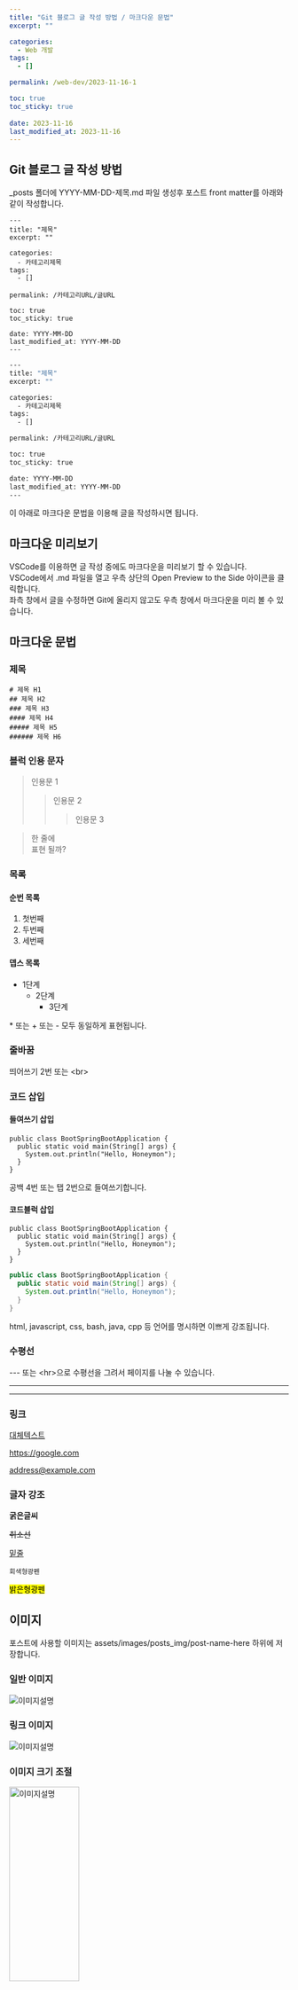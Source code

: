 ```yaml
---
title: "Git 블로그 글 작성 방법 / 마크다운 문법"
excerpt: ""

categories:
  - Web 개발
tags:
  - []

permalink: /web-dev/2023-11-16-1

toc: true
toc_sticky: true
 
date: 2023-11-16
last_modified_at: 2023-11-16
---
```


## Git 블로그 글 작성 방법

_posts 폴더에 YYYY-MM-DD-제목.md 파일 생성후 포스트 front matter를 아래와 같이 작성합니다.

```
---
title: "제목"
excerpt: ""

categories:
  - 카테고리제목
tags:
  - []

permalink: /카테고리URL/글URL

toc: true
toc_sticky: true

date: YYYY-MM-DD
last_modified_at: YYYY-MM-DD
---
```
```bash
---
title: "제목"
excerpt: ""

categories:
  - 카테고리제목
tags:
  - []

permalink: /카테고리URL/글URL

toc: true
toc_sticky: true

date: YYYY-MM-DD
last_modified_at: YYYY-MM-DD
---
```
이 아래로 마크다운 문법을 이용해 글을 작성하시면 됩니다.


## 마크다운 미리보기

VSCode를 이용하면 글 작성 중에도 마크다운을 미리보기 할 수 있습니다.  
VSCode에서 .md 파일을 열고 우측 상단의 Open Preview to the Side 아이콘을 클릭합니다.  
좌측 창에서 글을 수정하면 Git에 올리지 않고도 우측 창에서 마크다운을 미리 볼 수 있습니다.


## 마크다운 문법

### 제목
    # 제목 H1
    ## 제목 H2
    ### 제목 H3
    #### 제목 H4
    ##### 제목 H5
    ###### 제목 H6


### 블럭 인용 문자
> 인용문 1
> > 인용문 2
>	> > 인용문 3

> 한 줄에  
> 표현 될까?


### 목록


#### 순번 목록
1. 첫번째
2. 두번째
3. 세번째


#### 뎁스 목록
* 1단계
  * 2단계
    * 3단계

\* 또는 + 또는 - 모두 동일하게 표현됩니다.


### 줄바꿈

띄어쓰기 2번 또는 \<br>


### 코드 삽입


#### 들여쓰기 삽입

    public class BootSpringBootApplication {
      public static void main(String[] args) {
        System.out.println("Hello, Honeymon");
      }
    }

공백 4번 또는 탭 2번으로 들여쓰기합니다.


#### 코드블럭 삽입
```
public class BootSpringBootApplication {
  public static void main(String[] args) {
    System.out.println("Hello, Honeymon");
  }
}
```

```java
public class BootSpringBootApplication {
  public static void main(String[] args) {
    System.out.println("Hello, Honeymon");
  }
}
```

html, javascript, css, bash, java, cpp 등 언어를 명시하면 이쁘게 강조됩니다.


### 수평선

--- 또는 \<hr>으로 수평선을 그려서 페이지를 나눌 수 있습니다.

---
<hr>


### 링크

[대체텍스트](https://songha0.github.io)

https://google.com

address@example.com


### 글자 강조

**굵은글씨**

~~취소선~~

<u>밑줄</u>

`회색형광펜`

<mark>밝은형광펜</mark>


## 이미지

포스트에 사용할 이미지는 assets/images/posts_img/post-name-here 하위에 저장합니다.


### 일반 이미지

![이미지설명](/폴더/이미지명.jpg)


### 링크 이미지

![[이미지설명](/폴더/이미지명.jpg)](https://songha0.github.io)


### 이미지 크기 조절

<img src="/폴더/이미지명.jpg" width="50%" height="30%" title="이미지설명" href="https://songha0.github.io"/>


## 표

| 제목1 | 제목2 | 제목3 |
| :-- | :--: | --: |
| 좌측정렬 | 중앙정렬 | 우측정렬 |

